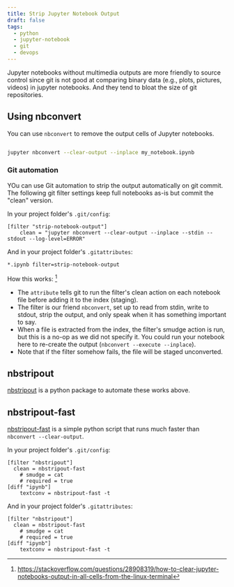 ```yaml
---
title: Strip Jupyter Notebook Output
draft: false
tags:
  - python
  - jupyter-notebook
  - git
  - devops
---
```


Jupyter notebooks without multimedia outputs are more friendly to source control since git is not good at comparing binary data (e.g., plots, pictures, videos) in jupyter notebooks. And they tend to bloat the size of git repositories.

## Using nbconvert

You can use `nbconvert` to remove the output cells of Jupyter notebooks.

```bash

jupyter nbconvert --clear-output --inplace my_notebook.ipynb

```

### Git automation

YOu can use Git automation to strip the output automatically on git commit. The following git filter settings keep full notebooks as-is but commit the "clean" version.

In your project folder's `.git/config`:

```gitconfig title=".git/config"
[filter "strip-notebook-output"]
    clean = "jupyter nbconvert --clear-output --inplace --stdin --stdout --log-level=ERROR"
```

And in your project folder's `.gitattributes`:

```gitattributes title=".gitattributes"
*.ipynb filter=strip-notebook-output
```

How this works: [^1]

- The `attribute` tells git to run the filter's clean action on each notebook file before adding it to the index (staging).
- The filter is our friend `nbconvert`, set up to read from stdin, write to stdout, strip the output, and only speak when it has something important to say.
- When a file is extracted from the index, the filter's smudge action is run, but this is a no-op as we did not specify it. You could run your notebook here to re-create the output (`nbconvert --execute --inplace`).
- Note that if the filter somehow fails, the file will be staged unconverted.

[^1]: <https://stackoverflow.com/questions/28908319/how-to-clear-jupyter-notebooks-output-in-all-cells-from-the-linux-terminal>

## nbstripout

[nbstripout](https://github.com/kynan/nbstripout) is a python package to automate these works above.
## nbstripout-fast

[nbstripout-fast](https://github.com/stas00/jupyter-notebook-tools/blob/master/nbstripout/nbstripout-fast) is a simple python script that runs much faster than `nbconvert --clear-output`.

In your project folder's `.git/config`:

```gitconfig title=".git/config"
[filter "nbstripout"]
  clean = nbstripout-fast
    # smudge = cat
    # required = true
[diff "ipynb"]
    textconv = nbstripout-fast -t
```

And in your project folder's `.gitattributes`:
```gitconfig title=".gitattributes"
[filter "nbstripout"]
  clean = nbstripout-fast
    # smudge = cat
    # required = true
[diff "ipynb"]
    textconv = nbstripout-fast -t
```
